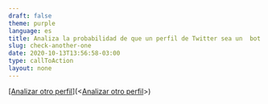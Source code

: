 ```yaml
---
draft: false
theme: purple
language: es
title: Analiza la probabilidad de que un perfil de Twitter sea un  bot
slug: check-another-one
date: 2020-10-13T13:56:58-03:00
type: callToAction
layout: none
---
```

[\[Analizar otro perfil](/)](<[Analizar otro perfil](/)>)